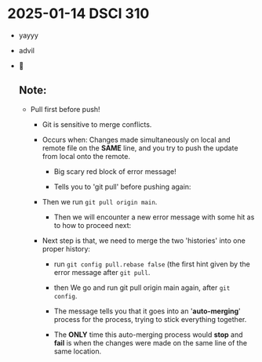 # 2025-01-14 DSCI 310

-   yayyy

-   advil

-   🥸

    ## Note:

    -   Pull first before push!

        -   Git is sensitive to merge conflicts.

        -   Occurs when: Changes made simultaneously on local and remote file on the **SAME** line, and you try to push the update from local onto the remote.

            -   Big scary red block of error message!

            -   Tells you to 'git pull' before pushing again:

        -   Then we run `git pull origin main`.

            -   Then we will encounter a new error message with some hit as to how to proceed next:

        -   Next step is that, we need to merge the two 'histories' into one proper history:

            -   run `git config pull.rebase false` (the first hint given by the error message after `git pull`.

            -   then We go and run git pull origin main again, after `git config`.

            -   The message tells you that it goes into an '**auto-merging**' process for the process, trying to stick everything together.

            -   The **ONLY** time this auto-merging process would **stop** and **fail** is when the changes were made on the same line of the same location.

